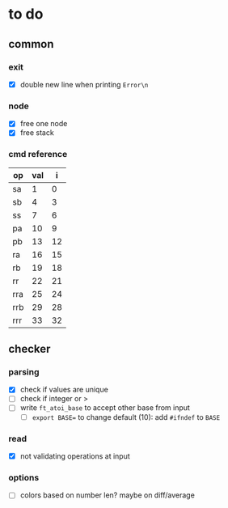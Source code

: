 # to do

## common

### exit

- [x] double new line when printing `Error\n`

### node

- [x] free one node
- [x] free stack

### cmd reference

op | val | i
---|-----|---
sa | 1 | 0
sb | 4 | 3
ss | 7 | 6
pa | 10 | 9
pb | 13 | 12
ra | 16 | 15
rb | 19 | 18
rr | 22 | 21
rra | 25 | 24
rrb | 29 | 28
rrr | 33 | 32

## checker

### parsing

- [x] check if values are unique
- [ ] check if integer or >
- [ ] write `ft_atoi_base` to accept other base from input
  - [ ] `export BASE=` to change default (10): add `#ifndef` to `BASE`

### read

- [x] not validating operations at input

### options

- [ ] colors based on number len? maybe on diff/average
